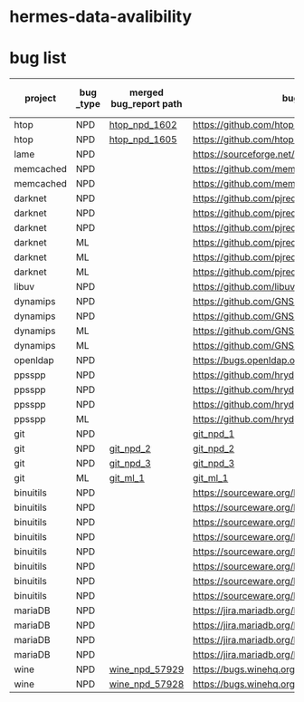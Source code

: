 # hermes-data-avalibility

# bug list

| project   | bug _type | merged bug_report path                       | bug_report URL                                        | status    | merged bug number |
| --------- | --------- | -------------------------------------------- | ----------------------------------------------------- | --------- | ----------------- |
| htop      | NPD       | [htop_npd_1602](bug_report/htop/1.json) | https://github.com/htop-dev/htop/issues/1602          | confirmed | 2                 |
| htop      | NPD       | [htop_npd_1605](bug_report/htop/2.json)      | https://github.com/htop-dev/htop/issues/1605          | confirmed | 2                 |
| lame      | NPD       |                                              | https://sourceforge.net/p/lame/bugs/518/              |           | 1                 |
| memcached | NPD       |                                              | https://github.com/memcached/memcached/issues/1204    | deny      | 1                 |
| memcached | NPD       |                                              | https://github.com/memcached/memcached/issues/1205    | confirmed | 1                 |
| darknet   | NPD       |                                              | https://github.com/pjreddie/darknet/issues/2649       |           | 1                 |
| darknet   | NPD       |                                              | https://github.com/pjreddie/darknet/issues/2650       |           | 1                 |
| darknet   | NPD       |                                              | https://github.com/pjreddie/darknet/issues/2651       |           | 1                 |
| darknet   | ML        |                                              | https://github.com/pjreddie/darknet/issues/2652       |           | 1                 |
| darknet   | ML        |                                              | https://github.com/pjreddie/darknet/issues/2653       |           | 1                 |
| darknet   | ML        |                                              | https://github.com/pjreddie/darknet/issues/2654       |           | 1                 |
| libuv     | NPD       |                                              | https://github.com/libuv/libuv/issues/4695            | confirmed |                   |
| dynamips  | NPD       |                                              | https://github.com/GNS3/dynamips/issues/284           |           | 1                 |
| dynamips  | NPD       |                                              | https://github.com/GNS3/dynamips/issues/285           |           | 2                 |
| dynamips  | ML        |                                              | https://github.com/GNS3/dynamips/issues/291           |           | 1                 |
| dynamips  | ML        |                                              | https://github.com/GNS3/dynamips/issues/292           |           | 1                 |
| openldap  | NPD       |                                              | https://bugs.openldap.org/show_bug.cgi?id=9904        | confirmed | 1                 |
| ppsspp    | NPD       |                                              | https://github.com/hrydgard/ppsspp/issues/19992       |           | 2                 |
| ppsspp    | NPD       |                                              | https://github.com/hrydgard/ppsspp/issues/20064       | confirmed | 1                 |
| ppsspp    | NPD       |                                              | https://github.com/hrydgard/ppsspp/issues/20069       | confirmed | 1                 |
| ppsspp    | ML        |                                              | https://github.com/hrydgard/ppsspp/issues/20048       | confirmed | 1                 |
| git       | NPD       |                                              | [git_npd_1](bug_report/git/git_npd_1.png)             | deny      | 2                 |
| git       | NPD       | [git_npd_2](bug_report/git/git_npd_2.png)    | [git_npd_2](bug_report/git/git_npd_2.png)             | confirmed | 1                 |
| git       | NPD       | [git_npd_3](bug_report/git/git_npd_3.png)    | [git_npd_3](bug_report/git/git_npd_3.png)             | confirmed | 1                 |
| git       | ML        | [git_ml_1](bug_report/git/git_ml_1.png)      | [git_ml_1](bug_report/git/git_ml_1.png)               | confirmed | 1                 |
| binuitils | NPD       |                                              | https://sourceware.org/bugzilla/show_bug.cgi?id=30951 | confirmed | 1                 |
| binuitils | NPD       |                                              | https://sourceware.org/bugzilla/show_bug.cgi?id=32707 | confirmed | 9                 |
| binuitils | NPD       |                                              | https://sourceware.org/bugzilla/show_bug.cgi?id=30949 | confirmed | 1                 |
| binuitils | NPD       |                                              | https://sourceware.org/bugzilla/show_bug.cgi?id=32698 | confirmed | 1                 |
| binuitils | NPD       |                                              | https://sourceware.org/bugzilla/show_bug.cgi?id=32699 | deny      | 2                 |
| binuitils | NPD       |                                              | https://sourceware.org/bugzilla/show_bug.cgi?id=32702 | deny      | 1                 |
| binuitils | NPD       |                                              | https://sourceware.org/bugzilla/show_bug.cgi?id=32703 | confirmed | 1                 |
| binuitils | NPD       |                                              | https://sourceware.org/bugzilla/show_bug.cgi?id=32710 | confirmed | 1                 |
| mariaDB   | NPD       |                                              | https://jira.mariadb.org/browse/MDEV-36070            | deny      | 2                 |
| mariaDB   | NPD       |                                              | https://jira.mariadb.org/browse/MDEV-29643            | confirmed | 1                 |
| mariaDB   | NPD       |                                              | https://jira.mariadb.org/browse/MDEV-29644            | confirmed | 1                 |
| mariaDB   | NPD       |                                              | https://jira.mariadb.org/browse/MDEV-29881            | confirmed | 1                 |
| wine      | NPD       | [wine_npd_57929](bug_report/wine/1.json)                                             | https://bugs.winehq.org/show_bug.cgi?id=57929         | deny      | 1                 |
| wine      | NPD       | [wine_npd_57928](bug_report/wine/2.json)                                             | https://bugs.winehq.org/show_bug.cgi?id=57928         |           | 3                 |

